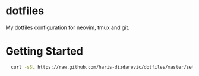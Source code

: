 # dotfiles

My dotfiles configuration for neovim, tmux and git.

# Getting Started

```sh
  curl -sSL https://raw.github.com/haris-dizdarevic/dotfiles/master/setup.sh | bash
```


